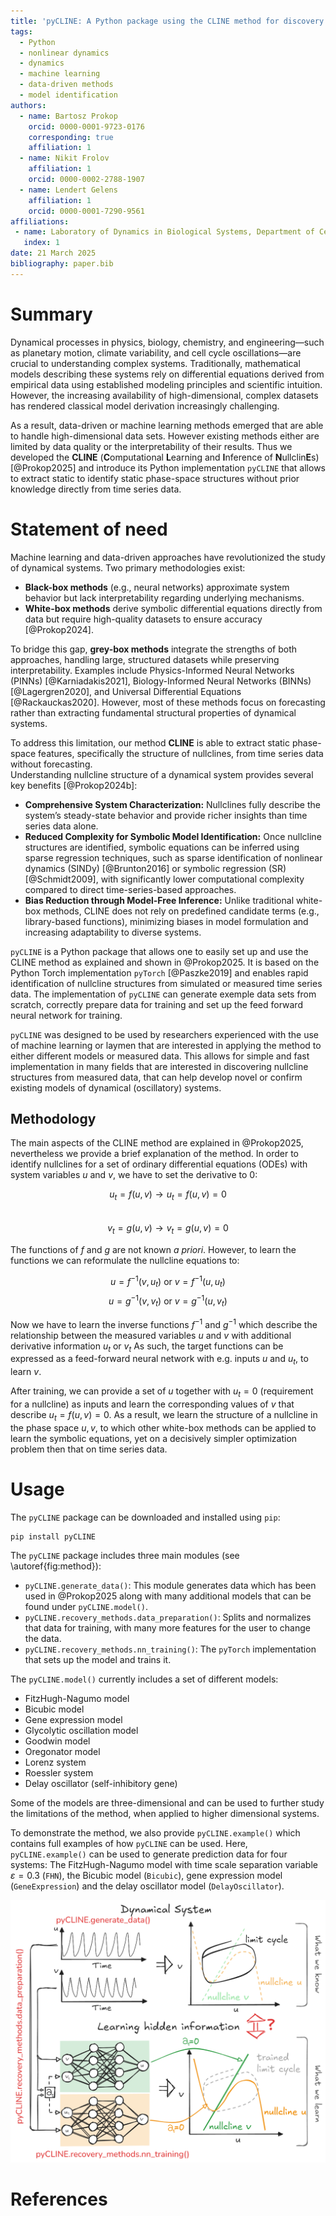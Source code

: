 ```yaml
---
title: 'pyCLINE: A Python package using the CLINE method for discovery of nullcline structures in oscillatory dynamics'
tags:
  - Python
  - nonlinear dynamics
  - dynamics
  - machine learning
  - data-driven methods
  - model identification
authors:
  - name: Bartosz Prokop
    orcid: 0000-0001-9723-0176
    corresponding: true
    affiliation: 1
  - name: Nikit Frolov 
    affiliation: 1
    orcid: 0000-0002-2788-1907
  - name: Lendert Gelens
    affiliation: 1
    orcid: 0000-0001-7290-9561
affiliations:
 - name: Laboratory of Dynamics in Biological Systems, Department of Cellular and Mollecular Medicine, KU Leuven
   index: 1
date: 21 March 2025
bibliography: paper.bib
---
```


# Summary

Dynamical processes in physics, biology, chemistry, and engineering—such as planetary motion, climate variability, and cell cycle oscillations—are crucial to understanding complex systems. 
Traditionally, mathematical models describing these systems rely on differential equations derived from empirical data using established modeling principles and scientific intuition. 
However, the increasing availability of high-dimensional, complex datasets has rendered classical model derivation increasingly challenging.

As a result, data-driven or machine learning methods emerged that are able to handle high-dimensional data sets. 
However existing methods either are limited by data quality or the interpretability of their results. 
Thus we developed the **CLINE** (**C**omputational **L**earning and **I**nference of **N**ullclin**E**s) [@Prokop2025] and introduce its Python implementation `pyCLINE` that allows to extract static to identify static phase-space structures without prior knowledge directly from time series data.  

# Statement of need

Machine learning and data-driven approaches have revolutionized the study of dynamical systems. Two primary methodologies exist:

- **Black-box methods** (e.g., neural networks) approximate system behavior but lack interpretability regarding underlying mechanisms.
- **White-box methods** derive symbolic differential equations directly from data but require high-quality datasets to ensure accuracy [@Prokop2024].

To bridge this gap, **grey-box methods** integrate the strengths of both approaches, handling large, structured datasets while preserving interpretability. Examples include Physics-Informed Neural Networks (PINNs) [@Karniadakis2021], Biology-Informed Neural Networks (BINNs) [@Lagergren2020], and Universal Differential Equations [@Rackauckas2020]. However, most of these methods focus on forecasting rather than extracting fundamental structural properties of dynamical systems.

To address this limitation, our method **CLINE** is able to extract static phase-space features, specifically the structure of nullclines, from time series data without forecasting.  
Understanding nullcline structure of a dynamical system provides several key benefits [@Prokop2024b]:

- **Comprehensive System Characterization:** Nullclines fully describe the system’s steady-state behavior and provide richer insights than time series data alone.
- **Reduced Complexity for Symbolic Model Identification:** Once nullcline structures are identified, symbolic equations can be inferred using sparse regression techniques, such as sparse identification of nonlinear dynamics (SINDy) [@Brunton2016] or symbolic regression (SR) [@Schmidt2009], with significantly lower computational complexity compared to direct time-series-based approaches.
- **Bias Reduction through Model-Free Inference:** Unlike traditional white-box methods, CLINE does not rely on predefined candidate terms (e.g., library-based functions), minimizing biases in model formulation and increasing adaptability to diverse systems.

`pyCLINE` is a Python package that allows one to easily set up and use the CLINE method as explained and shown in @Prokop2025. It is based on the Python Torch implementation `pyTorch` [@Paszke2019] and enables rapid identification of nullcline structures from simulated or measured time series data. 
The implementation of `pyCLINE` can generate exemple data sets from scratch, correctly prepare data for training and set up the feed forward neural network for training. 

`pyCLINE` was designed to be used by researchers experienced with the use of machine learning or laymen that are interested in applying the method to either different models or measured data. 
This allows for simple and fast implementation in many fields that are interested in discovering nullcline structures from measured data, that can help develop novel or confirm existing models of dynamical (oscillatory) systems.

## Methodology

The main aspects of the CLINE method are explained in @Prokop2025, nevertheless we provide a brief explanation of the method. 
In order to identify nullclines for a set of ordinary differential equations (ODEs) with system variables $u$ and $v$, we have to set the derivative to 0: 

$$u_t = f(u,v) \rightarrow u_t = f(u,v)=0$$    
$$v_t = g(u,v) \rightarrow v_t = g(u,v)=0$$

The functions of $f$ and $g$ are not known *a priori*.
However, to learn the functions we can reformulate the nullcline equations to:

$$u = f^{-1}(v,u_t)\text{ or } v = f^{-1}(u,u_t)$$
$$u = g^{-1}(v,v_t)\text{ or } v = g^{-1}(u,v_t)$$

Now we have to learn the inverse functions $f^{-1}$ and $g^{-1}$ which describe the relationship between the measured variables $u$ and $v$ with additional derivative information $u_t$ or $v_t$
As such, the target functions can be expressed as a feed-forward neural network with e.g. inputs $u$ and $u_t$, to learn $v$. 

After training, we can provide a set of $u$ together with $u_t=0$ (requirement for a nullcline) as inputs and learn the corresponding values of $v$ that describe $u_t = f(u,v)=0$.
As a result, we learn the structure of a nullcline in the phase space $u,v$, to which other white-box methods can be applied to learn the symbolic equations, yet on a decisively simpler optimization problem then that on time series data.

# Usage

The `pyCLINE` package can be downloaded and installed using `pip`:

    pip install pyCLINE

The `pyCLINE` package includes three main modules (see \autoref{fig:method}): 

 - `pyCLINE.generate_data()`: This module generates data which has been used in @Prokop2025 along with many additional models that can be found under `pyCLINE.model()`.
 - `pyCLINE.recovery_methods.data_preparation()`: Splits and normalizes that data for training, with many more features for the user to change the data.
 - `pyCLINE.recovery_methods.nn_training()`: The `pyTorch` implementation that sets up the model and trains it.

The `pyCLINE.model()` currently includes a set of different models: 

 - FitzHugh-Nagumo model
 - Bicubic model
 - Gene expression model
 - Glycolytic oscillation model
 - Goodwin model
 - Oregonator model
 - Lorenz system
 - Roessler system
 - Delay oscillator (self-inhibitory gene)

Some of the models are three-dimensional and can be used to further study the limitations of the method, when applied to higher dimensional systems.

To demonstrate the method, we also provide `pyCLINE.example()` which contains full examples of how `pyCLINE` can be used.
Here, `pyCLINE.example()` can be used to generate prediction data for four systems: The FitzHugh-Nagumo model with time scale separation variable $\varepsilon=0.3$ (`FHN`), the Bicubic model (`Bicubic`), gene expression model (`GeneExpression`) and the delay oscillator model (`DelayOscillator`).

![The method CLINE explained by using Figure 1 from @Prokop2025. In red the main modules of the `pyCLINE` package are shown. \label{fig:method}](figures/introduction_manuscript_1.png)


# References

